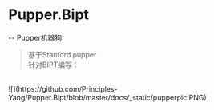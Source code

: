 # Pupper.Bipt
--
Pupper机器狗 <br>

>基于Stanford pupper <br>
>针对BIPT编写：
<br>
![](https://github.com/Principles-Yang/Pupper.Bipt/blob/master/docs/_static/pupperpic.PNG) <br>
